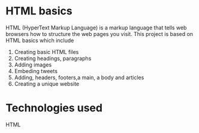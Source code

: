 # HTML basics
HTML (HyperText Markup Language) is a markup language that tells web browsers how to structure the web pages you visit. This project is based on HTML basics which include

1. Creating basic HTML files
2. Creating headings, paragraphs 
3. Adding images
4. Embeding tweets
5. Adding, headers, footers,a main, a body and articles
6. Creating a unique website

# Technologies used 
 HTML
